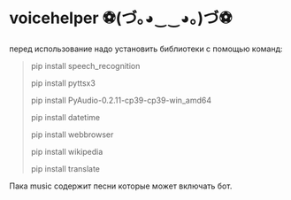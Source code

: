 # voicehelper ⚽(づ｡◕‿‿◕｡)づ⚽

перед использование надо установить библиотеки с помощью команд:

>pip install speech_recognition
>
>pip install pyttsx3
>
>pip install PyAudio-0.2.11-cp39-cp39-win_amd64
>
>pip install datetime
>
>pip install webbrowser
>
>pip install wikipedia
>
>pip install translate

Пака music содержит песни которые может включать бот.
